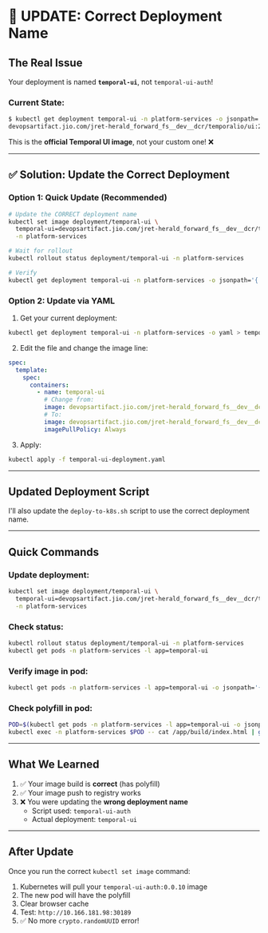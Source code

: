 # 🎯 UPDATE: Correct Deployment Name

## The Real Issue

Your deployment is named **`temporal-ui`**, not `temporal-ui-auth`!

### Current State:

```bash
$ kubectl get deployment temporal-ui -n platform-services -o jsonpath='{.spec.template.spec.containers[0].image}'
devopsartifact.jio.com/jret-herald_forward_fs__dev__dcr/temporalio/ui:2.18.0
```

This is the **official Temporal UI image**, not your custom one! ❌

---

## ✅ Solution: Update the Correct Deployment

### Option 1: Quick Update (Recommended)

```bash
# Update the CORRECT deployment name
kubectl set image deployment/temporal-ui \
  temporal-ui=devopsartifact.jio.com/jret-herald_forward_fs__dev__dcr/temporalio/temporal-ui-auth:0.0.10 \
  -n platform-services

# Wait for rollout
kubectl rollout status deployment/temporal-ui -n platform-services

# Verify
kubectl get deployment temporal-ui -n platform-services -o jsonpath='{.spec.template.spec.containers[0].image}'
```

### Option 2: Update via YAML

1. Get your current deployment:

```bash
kubectl get deployment temporal-ui -n platform-services -o yaml > temporal-ui-deployment.yaml
```

2. Edit the file and change the image line:

```yaml
spec:
  template:
    spec:
      containers:
        - name: temporal-ui
          # Change from:
          image: devopsartifact.jio.com/jret-herald_forward_fs__dev__dcr/temporalio/ui:2.18.0
          # To:
          image: devopsartifact.jio.com/jret-herald_forward_fs__dev__dcr/temporalio/temporal-ui-auth:0.0.10
          imagePullPolicy: Always
```

3. Apply:

```bash
kubectl apply -f temporal-ui-deployment.yaml
```

---

## Updated Deployment Script

I'll also update the `deploy-to-k8s.sh` script to use the correct deployment name.

---

## Quick Commands

### Update deployment:

```bash
kubectl set image deployment/temporal-ui \
  temporal-ui=devopsartifact.jio.com/jret-herald_forward_fs__dev__dcr/temporalio/temporal-ui-auth:0.0.10 \
  -n platform-services
```

### Check status:

```bash
kubectl rollout status deployment/temporal-ui -n platform-services
kubectl get pods -n platform-services -l app=temporal-ui
```

### Verify image in pod:

```bash
kubectl get pods -n platform-services -l app=temporal-ui -o jsonpath='{.items[0].spec.containers[0].image}'
```

### Check polyfill in pod:

```bash
POD=$(kubectl get pods -n platform-services -l app=temporal-ui -o jsonpath='{.items[0].metadata.name}')
kubectl exec -n platform-services $POD -- cat /app/build/index.html | grep -A 5 "crypto.randomUUID"
```

---

## What We Learned

1. ✅ Your image build is **correct** (has polyfill)
2. ✅ Your image push to registry works
3. ❌ You were updating the **wrong deployment name**
   - Script used: `temporal-ui-auth`
   - Actual deployment: `temporal-ui`

---

## After Update

Once you run the correct `kubectl set image` command:

1. Kubernetes will pull your `temporal-ui-auth:0.0.10` image
2. The new pod will have the polyfill
3. Clear browser cache
4. Test: `http://10.166.181.98:30189`
5. ✅ No more `crypto.randomUUID` error!
